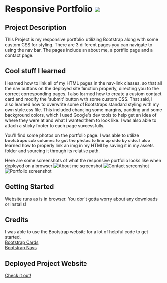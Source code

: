 # Responsive Portfolio <img src="https://img.shields.io/badge/LICENSE-mit-green"/>

## Project Description

This Project is my responsive portfolio, utilizing Bootstrap along with some custom CSS for styling. There are 3 different pages you can navigate to using the nav bar. The pages include an about me, a portflio page and a contact page.

## Cool stuff I learned

I learned how to link all of my HTML pages in the nav-link classes, so that all the nav buttons on the deployed site function properly, directing you to the correct corresponding pages. I also learned how to create a custom contact card and modify the 'submit' button with some custom CSS. That said, I also learned how to overwrite some of Bootstraps standard styling with my own style.css file. This included changing some margins, padding and some background colors, which I used Google's dev tools to help get an idea of where they were at and what I wanted them to look like. I was also able to attach a sticky footer to each page successfully.

You'll find some photos on the portfolio page. I was able to utilize bootstraps sub columns to get the photos to line up side by side. I also learned how to properly link an img in my HTMl by saving it in my assets folder and sourcing it through its relative path.

Here are some screenshots of what the responsive portfolio looks like when deployed on a browser
![About me screenshot](https://user-images.githubusercontent.com/70814349/95630828-6346de80-0a37-11eb-9599-4c81fc5cabca.png)
![Contact screenshot](https://user-images.githubusercontent.com/70814349/95630829-63df7500-0a37-11eb-97c6-cb1df894bafd.png)
![Portfolio screenshot](https://user-images.githubusercontent.com/70814349/95639545-b4fa6380-0a4d-11eb-93b1-a1f48aa4052b.png)

## Getting Started

Website runs as is in browser. You don't gotta worry about any downloads or installs!

## Credits

I was able to use the Bootstrap website for a lot of helpful code to get started.<br>
[Bootstrap Cards](https://getbootstrap.com/docs/4.0/components/card/)<br>
[Bootstrap Navs](https://getbootstrap.com/docs/4.0/components/navs/)<br>

## Deployed Project Website

[Check it out!](https://lucahendicott.github.io/responsive-portfolio/)
